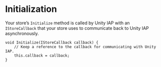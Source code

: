 Initialization
==============

Your store’s ``Initialize`` method is called by Unity IAP with an ``IStoreCallback`` that your store uses to communicate back to Unity IAP asynchronously.

````
void Initialize(IStoreCallback callback) {
    // Keep a reference to the callback for communicating with Unity IAP.
    this.callback = callback;
}
````
